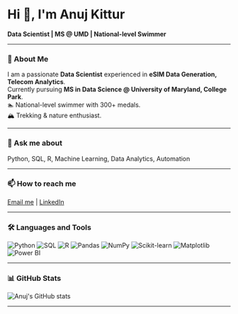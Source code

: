 # Hi 👋, I'm Anuj Kittur

**Data Scientist | MS @ UMD | National-level Swimmer**

---

### 🌱 About Me
I am a passionate **Data Scientist** experienced in **eSIM Data Generation, Telecom Analytics**.  
Currently pursuing **MS in Data Science @ University of Maryland, College Park**.  
🏊 National-level swimmer with 300+ medals.  
🏔️ Trekking & nature enthusiast.  

---

### 💬 Ask me about
Python, SQL, R, Machine Learning, Data Analytics, Automation

---

### 📫 How to reach me
[Email me](mailto:akittur@umd.edu) | [LinkedIn](www.linkedin.com/in/anuj-kittur)

---

### 🛠 Languages and Tools
![Python](https://img.shields.io/badge/-Python-3776AB?style=flat-square&logo=python&logoColor=white)
![SQL](https://img.shields.io/badge/-SQL-4479A1?style=flat-square&logo=sql&logoColor=white)
![R](https://img.shields.io/badge/-R-276DC3?style=flat-square&logo=r&logoColor=white)
![Pandas](https://img.shields.io/badge/-Pandas-150458?style=flat-square&logo=pandas&logoColor=white)
![NumPy](https://img.shields.io/badge/-NumPy-013243?style=flat-square&logo=numpy&logoColor=white)
![Scikit-learn](https://img.shields.io/badge/-Scikit--learn-F7931E?style=flat-square&logo=scikit-learn&logoColor=white)
![Matplotlib](https://img.shields.io/badge/-Matplotlib-11557C?style=flat-square&logo=matplotlib&logoColor=white)
![Power BI](https://img.shields.io/badge/-PowerBI-F2C811?style=flat-square&logo=powerbi&logoColor=black)

---

### 📊 GitHub Stats
![Anuj's GitHub stats](https://github-readme-stats.vercel.app/api?username=anujkittur&show_icons=true&theme=radical)

---

